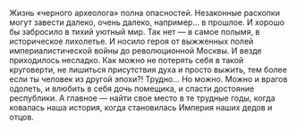 <!--2016-11-26 21:20:02-->
Жизнь «черного археолога» полна опасностей. Незаконные раскопки могут завести далеко, очень далеко, например… в прошлое. И хорошо бы забросило в тихий уютный мир. Так нет — в самое полымя, в историческое лихолетье. И носило героя от выжженных полей империалистической войны до революционной Москвы. И везде приходилось несладко. Как можно не потерять себя в такой круговерти, не лишиться присутствия духа и просто выжить, тем более если ты человек из другой эпохи?! Трудно… Но можно. Можно и врагов одолеть, и влюбить в себя дочь помещика, и спасти достояние республики. А главное — найти свое место в те трудные годы, когда ковалась наша история, когда становилась Империя наших дедов и отцов.